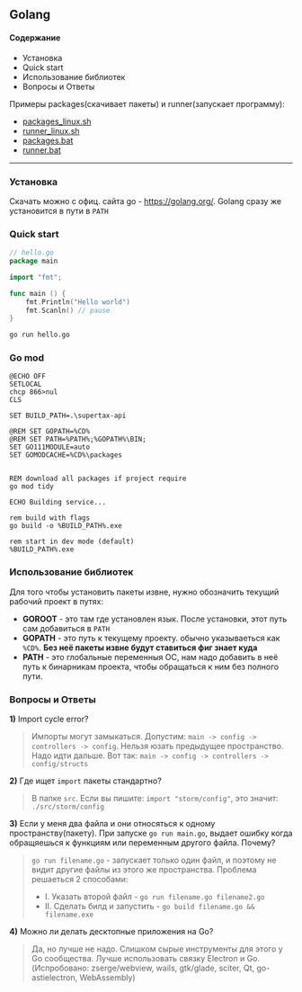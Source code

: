 ## Golang 

#### Содержание
* Установка 
* Quick start
* Использование библиотек
* Вопросы и Ответы

Примеры packages(скачивает пакеты) и runner(запускает программу):
* [packages_linux.sh](https://github.com/Nikeweke/EXAMPLES--Golang/blob/master/packages_runners/packages_linux.sh)
* [runner_linux.sh](https://github.com/Nikeweke/EXAMPLES--Golang/blob/master/packages_runners/runner_linux.sh)
* [packages.bat](https://github.com/Nikeweke/EXAMPLES--Golang/blob/master/packages_runners/packages.bat)
* [runner.bat](https://github.com/Nikeweke/EXAMPLES--Golang/blob/master/packages_runners/runner.bat)


--- 

### Установка
Скачать можно с офиц. сайта go - https://golang.org/. Golang сразу же установится в пути в `PATH`


### Quick start
```go
// hello.go
package main

import "fmt";

func main () {
	fmt.Println("Hello world")
	fmt.Scanln() // pause
}
```

```bash
go run hello.go
```

### Go mod

```batch
@ECHO OFF
SETLOCAL
chcp 866>nul
CLS

SET BUILD_PATH=.\supertax-api

@REM SET GOPATH=%CD%
@REM SET PATH=%PATH%;%GOPATH%\BIN;
SET GO111MODULE=auto
SET GOMODCACHE=%CD%\packages


REM download all packages if project require
go mod tidy

ECHO Building service...

rem build with flags
go build -o %BUILD_PATH%.exe

rem start in dev mode (default)
%BUILD_PATH%.exe
```

###  Использование библиотек
Для того чтобы установить пакеты извне, нужно обозначить текущий рабочий проект в путях:
* **GOROOT** - это там где установлен язык. После установки, этот путь сам добавиться в `PATH`
* **GOPATH** - это путь к текущему проекту. обычно указываеться как `%CD%`. **Без неё пакеты извне будут ставиться фиг знает куда** 
* **PATH** - это глобальные переменныя ОС, нам надо добавить в неё путь к бинарникам проекта, чтобы обращаться к ним без полного пути.  
    
### Вопросы и Ответы

**1)** Import cycle error?
>Импорты могут замыкаться. Допустим: `main -> config -> controllers -> config`. Нельзя юзать предыдущее пространство. Надо идти дальше. Вот так: `main -> config -> controllers -> config/structs`

**2)** Где ищет `import` пакеты стандартно?
> В папке `src`. Если вы пишите: `import "storm/config"`, это значит: `./src/storm/config`

**3)** Если у меня два файла и они относяться к одному пространству(пакету). При запуске `go run main.go`, выдает ошибку когда обращяешься к функциям или переменным другого файла. Почему?
> `go run filename.go` - запускает только один файл, и поэтому не видит другие файлы из этого же пространства. 
> Проблема решаеться 2 способами:
> * I. Указать второй файл - `go run filename.go filename2.go`
> * II. Сделать билд и запустить - `go build filename.go && filename.exe`
> 

**4)** Можно ли делать десктопные приложения на Go?
> Да, но лучше не надо. Слишком сырые инструменты для этого у Go сообщества. Лучше использовать связку Electron и Go.
> (Испробовано: zserge/webview, wails, gtk/glade, sciter, Qt, go-astielectron, WebAssembly)
